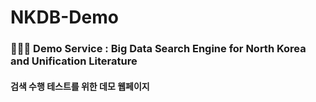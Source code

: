 # NKDB-Demo
### 👩🏻‍💻 Demo Service : Big Data Search Engine for North Korea and Unification Literature
#### 검색 수행 테스트를 위한 데모 웹페이지
